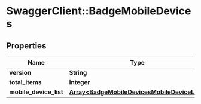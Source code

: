 # SwaggerClient::BadgeMobileDevices

## Properties
Name | Type | Description | Notes
------------ | ------------- | ------------- | -------------
**version** | **String** |  | [optional] 
**total_items** | **Integer** |  | [optional] 
**mobile_device_list** | [**Array&lt;BadgeMobileDevicesMobileDeviceList&gt;**](BadgeMobileDevicesMobileDeviceList.md) |  | [optional] 


